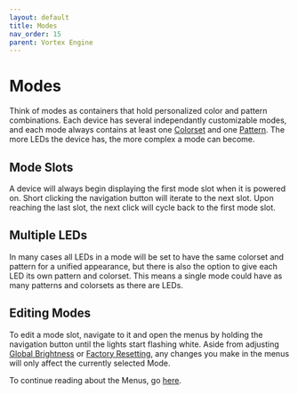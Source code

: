 ```yaml
---
layout: default
title: Modes
nav_order: 15
parent: Vortex Engine
---
```


# Modes
Think of modes as containers that hold personalized color and pattern combinations. Each device has several independantly customizable modes, and each mode always contains at least one [Colorset](colorsets.html) and one [Pattern](patterns.html). The more LEDs the device has, the more complex a mode can become.

## Mode Slots
A device will always begin displaying the first mode slot when it is powered on. Short clicking the navigation button will iterate to the next slot. Upon reaching the last slot, the next click will cycle back to the first mode slot.

## Multiple LEDs
In many cases all LEDs in a mode will be set to have the same colorset and pattern for a unified appearance, but there is also the option to give each LED its own pattern and colorset. This means a single mode could have as many patterns and colorsets as there are LEDs.

## Editing Modes

To edit a mode slot, navigate to it and open the menus by holding the navigation button until the lights start flashing white. Aside from adjusting [Global Brightness](global_brightness_menu.html) or [Factory Resetting](factory_reset_menu.html), any changes you make in the menus will only affect the currently selected Mode.

To continue reading about the Menus, go [here](menus.html).

